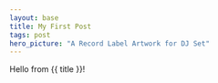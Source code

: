 ```yaml
---
layout: base
title: My First Post
tags: post
hero_picture: "A Record Label Artwork for DJ Set"
---
```


Hello from {{ title }}!
